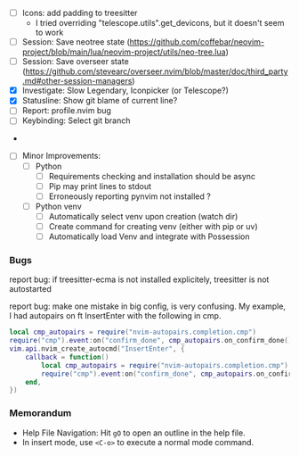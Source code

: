 
- [ ] Icons: add padding to treesitter
    - I tried overriding "telescope.utils".get_devicons, but it doesn't seem to work
- [ ] Session: Save neotree state (https://github.com/coffebar/neovim-project/blob/main/lua/neovim-project/utils/neo-tree.lua)
- [ ] Session: Save overseer state (https://github.com/stevearc/overseer.nvim/blob/master/doc/third_party.md#other-session-managers)
- [x] Investigate: Slow Legendary, Iconpicker (or Telescope?)
- [x] Statusline: Show git blame of current line?
- [ ] Report: profile.nvim bug
- [ ] Keybinding: Select git branch
-

- [ ] Minor Improvements:
    - [ ] Python
        - [ ] Requirements checking and installation should be async
        - [ ] Pip may print lines to stdout
        - [ ] Erroneously reporting pynvim not installed ?
    - [ ] Python venv
        - [ ] Automatically select venv upon creation (watch dir)
        - [ ] Create command for creating venv (either with pip or uv)
        - [ ] Automatically load Venv and integrate with Possession

### Bugs

report bug: if treesitter-ecma is not installed explicitely, treesitter is not
autostarted

report bug: make one mistake in big config, is very confusing. My example, I had 
autopairs on ft InsertEnter with the following in cmp.
```lua
local cmp_autopairs = require("nvim-autopairs.completion.cmp")
require("cmp").event:on("confirm_done", cmp_autopairs.on_confirm_done())
vim.api.nvim_create_autocmd("InsertEnter", {
    callback = function()
        local cmp_autopairs = require("nvim-autopairs.completion.cmp")
        require("cmp").event:on("confirm_done", cmp_autopairs.on_confirm_done())
    end,
})
```

### Memorandum
- Help File Navigation: Hit `gO` to open an outline in the help file.
- In insert mode, use `<C-o>` to execute a normal mode command.
